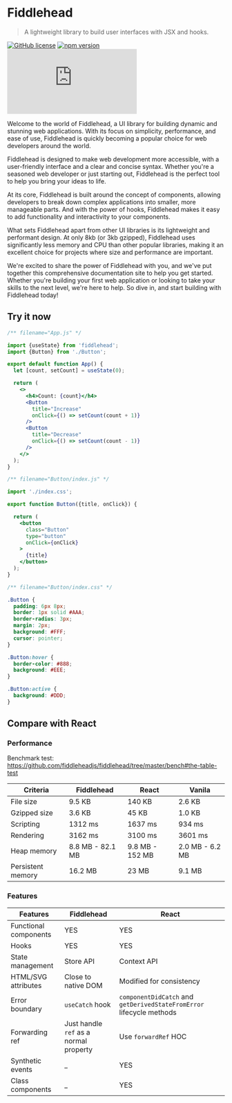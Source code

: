 # Fiddlehead

> A lightweight library to build user interfaces with JSX and hooks.

[![GitHub license](https://img.shields.io/badge/license-MIT-green.svg?logo=github)](https://github.com/fiddleheadjs/fiddlehead/blob/master/LICENSE) [![npm version](https://img.shields.io/npm/v/fiddlehead.svg?color=green&logo=npm)](https://www.npmjs.com/package/fiddlehead) [![bundle size](https://img.shields.io/github/size/fiddleheadjs/fiddlehead/lib/core/esm.production.min.js?color=green)](https://github.com/fiddleheadjs/fiddlehead/blob/master/lib/core/esm.production.min.js)

Welcome to the world of Fiddlehead, a UI library for building dynamic and stunning web applications. With its focus on simplicity, performance, and ease of use, Fiddlehead is quickly becoming a popular choice for web developers around the world.

Fiddlehead is designed to make web development more accessible, with a user-friendly interface and a clear and concise syntax. Whether you're a seasoned web developer or just starting out, Fiddlehead is the perfect tool to help you bring your ideas to life.

At its core, Fiddlehead is built around the concept of components, allowing developers to break down complex applications into smaller, more manageable parts. And with the power of hooks, Fiddlehead makes it easy to add functionality and interactivity to your components.

What sets Fiddlehead apart from other UI libraries is its lightweight and performant design. At only 8kb (or 3kb gzipped), Fiddlehead uses significantly less memory and CPU than other popular libraries, making it an excellent choice for projects where size and performance are important.

We're excited to share the power of Fiddlehead with you, and we've put together this comprehensive documentation site to help you get started. Whether you're building your first web application or looking to take your skills to the next level, we're here to help. So dive in, and start building with Fiddlehead today!

## Try it now

<playground>

```jsx
/** filename="App.js" */

import {useState} from 'fiddlehead';
import {Button} from './Button';

export default function App() {
  let [count, setCount] = useState(0);

  return (
    <>
      <h4>Count: {count}</h4>
      <Button
        title="Increase"
        onClick={() => setCount(count + 1)}
      />
      <Button
        title="Decrease"
        onClick={() => setCount(count - 1)}
      />
    </>
  );
}
```

```jsx
/** filename="Button/index.js" */

import './index.css';

export function Button({title, onClick}) {

  return (
    <button
      class="Button"
      type="button"
      onClick={onClick}
    >
      {title}
    </button>
  );
}
```

```css
/** filename="Button/index.css" */

.Button {
  padding: 6px 8px;
  border: 1px solid #AAA;
  border-radius: 3px;
  margin: 2px;
  background: #FFF;
  cursor: pointer;
}

.Button:hover {
  border-color: #888;
  background: #EEE;
}

.Button:active {
  background: #DDD;
}
```

</playground>

## Compare with React

### Performance

Benchmark test: https://github.com/fiddleheadjs/fiddlehead/tree/master/bench#the-table-test

| Criteria | Fiddlehead | React    | Vanila |
| ---------| ---------- | -------- | ------ |
| File size | 9.5 KB | 140 KB | 2.6 KB
| Gzipped size | 3.6 KB | 45 KB | 1.0 KB |
| Scripting | 1312 ms | 1637 ms | 934 ms |
| Rendering | 3162 ms | 3100 ms | 3601 ms |
| Heap memory | 8.8 MB - 82.1 MB | 9.8 MB - 152 MB | 2.0 MB - 6.2 MB |
| Persistent memory | 16.2 MB | 23 MB | 9.1 MB |

### Features

| Features | Fiddlehead | React |
| --- | ---------- | ----- |
| Functional components | YES | YES |
| Hooks | YES | YES |
| State management | Store API | Context API |
| HTML/SVG attributes | Close to native DOM | Modified for consistency |
| Error boundary | `useCatch` hook | `componentDidCatch` and `getDerivedStateFromError` lifecycle methods |
| Forwarding ref | Just handle `ref` as a normal property | Use `forwardRef` HOC |
| Synthetic events | _ | YES |
| Class components | _ | YES |
